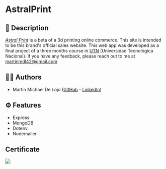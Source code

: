 # AstralPrint

## 📃 Description

[*Astral Print*](https://astralprint.herokuapp.com/) is a beta of a 3d printing online commerce. This site is intended to be this brand's official sales website.
This web app was developed as a final project of a three months course in [UTN](https://drive.google.com/file/d/10TnBJhPiLM__o8PRDoR2A4iDi1zJxolu/view?usp=sharing) (Universidad Tecnológica Nacional).
If you have any feedback, please reach out to me at martinmdl42@gmail.com

## 👨‍💻 Authors

- Martín Michael De Lojo ([GitHub](https://www.github.com/martinmdl) - [LinkedIn](https://www.linkedin.com/in/martinmdl/))

## ⚙ Features

- Express
- MongoDB
- Dotenv
- Nodemailer

## Certificate

<img src="https://github.com/martinmdl/frontend-utn-course/assets/78437578/ceb5bea6-3961-4650-8deb-953c675f330e" />
